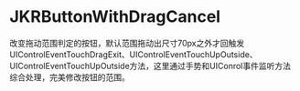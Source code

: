 # JKRButtonWithDragCancel
改变拖动范围判定的按钮，默认范围拖动出尺寸70px之外才回触发UIControlEventTouchDragExit、UIControlEventTouchUpOutside、UIControlEventTouchUpOutside方法，这里通过手势和UIConrol事件监听方法综合处理，完美修改按钮的范围。
